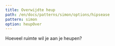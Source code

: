 ```yaml
---
title: Overwijdte heup
path: /en/docs/patterns/simon/options/hipsease
pattern: simon
option: heupOver
---
```


Hoeveel ruimte wil je aan je heupen?